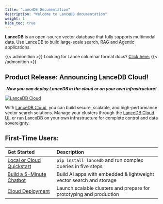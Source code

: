 ```yaml
---
title: "LanceDB Documentation"
description: "Welcome to LanceDB documentation"
weight: 1
hide_toc: true
---
```


**LanceDB** is an open-source vector database that fully supports multimodal data. Use LanceDB to build large-scale search, RAG and Agentic applications. 

{{< admonition >}}
Looking for Lance columnar format docs? [Click here.](https://lancedb.github.io/lance/)
{{< /admonition >}}

## Product Release: Announcing LanceDB Cloud!
***<p style="text-align: center;">Now you can deploy LanceDB in the cloud or on your own infrastructure!</p>***

[![LanceDB Cloud](/assets/docs/main-cloud-cta.png)](https://lancedb.com/cloud)

With [LanceDB Cloud](/cloud/), you can build secure, scalable, and high-performance vector search solutions. Manage your clusters through the [LanceDB Cloud UI](/docs/cloud/), or run LanceDB on your own infrastructure for complete control and data sovereignty.

## First-Time Users:

| Get Started | Description |
|:-------|:------------|
| [Local or Cloud Quickstart](/docs/quickstart/) | `pip install lancedb` and run complex queries in five steps |
| [Build a 5-Minute Chatbot](https://github.com/lancedb/lancedb) | Build AI apps with embedded & lightweight vector search and storage |
| [Cloud Deployment](/cloud/) | Launch scalable clusters and prepare for prototyping and production |


